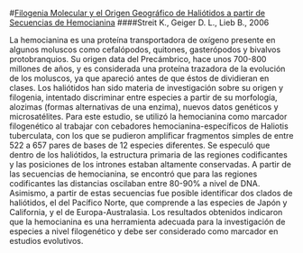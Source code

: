 #[Filogenia Molecular y el Origen Geográfico de Haliótidos a partir de Secuencias de Hemocianina](http://www.ncbi.nlm.nih.gov/pubmed/22153058)
####Streit K., Geiger D. L., Lieb B., 2006

La hemocianina es una proteína transportadora de oxígeno presente en algunos moluscos como cefalópodos, quitones, gasterópodos y bivalvos protobranquios. Su origen data del Precámbrico, hace unos 700-800 millones de años, y es considerada una proteína trazadora de la evolución de los moluscos, ya que apareció antes de que éstos de dividieran en clases.
	Los haliótidos han sido materia de investigación sobre su origen y filogenia, intentado discriminar entre especies a partir de su morfología, alozimas (formas alternativas de una enzima), nuevos datos genéticos y microsatélites.
	Para este estudio, se utilizó la hemocianina como marcador filogenético al trabajar con cebadores hemocianina-específicos de Haliotis tuberculata, con los que se pudieron amplificar fragmentos simples de entre 522 a 657 pares de bases de 12 especies diferentes.
	Se especuló que dentro de los haliótidos, la estructura primaria de las regiones codificantes y las posiciones de los intrones estaban altamente conservadas. A partir de las secuencias de hemocianina, se encontró que para las regiones codificantes las distancias oscilaban entre 80-90% a nivel de DNA. Asimismo, a partir de estas secuencias fue posible identificar dos clados de haliótidos, el del Pacífico Norte, que comprende a las especies de Japón y California, y el de Europa-Australasia.
	Los resultados obtenidos indicaron que la hemocianina es una herramienta adecuada para la investigación de especies a nivel filogenético y debe ser considerado como marcador en estudios evolutivos.
